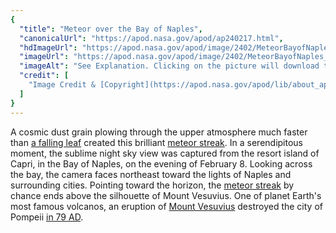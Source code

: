 ```yaml
---
{
  "title": "Meteor over the Bay of Naples",
  "canonicalUrl": "https://apod.nasa.gov/apod/ap240217.html",
  "hdImageUrl": "https://apod.nasa.gov/apod/image/2402/MeteorBayofNaples_V2.jpg",
  "imageUrl": "https://apod.nasa.gov/apod/image/2402/MeteorBayofNaples_V2_1024.jpg",
  "imageAlt": "See Explanation. Clicking on the picture will download the highest resolution version available.",
  "credit": [
    "Image Credit & [Copyright](https://apod.nasa.gov/apod/lib/about_apod.html#srapply): [Wang Letian](http://www.luckwlt.com/About%20Me.html) ([Eyes at Night](http://www.luckwlt.com/))"
  ]
}
---
```


A cosmic dust grain plowing through the upper atmosphere much faster than [a falling leaf](https://www.eastoftheweb.com/short-stories/UBooks/LasLea.shtml) created this brilliant [meteor streak](https://science.nasa.gov/solar-system/meteors-meteorites/). In a serendipitous moment, the sublime night sky view was captured from the resort island of Capri, in the Bay of Naples, on the evening of February 8. Looking across the bay, the camera faces northeast toward the lights of Naples and surrounding cities. Pointing toward the horizon, the [meteor streak](https://apod.nasa.gov/apod/ap231209.html) by chance ends above the silhouette of Mount Vesuvius. One of planet Earth's most famous volcanos, an eruption of [Mount Vesuvius](https://www.tate.org.uk/art/artworks/wright-vesuvius-in-eruption-with-a-view-over-the-islands-in-the-bay-of-naples-t05846) destroyed the city of Pompeii [in 79 AD](https://igppweb.ucsd.edu/~gabi/sio15/lectures/volcanoes/vesuvius.html).
